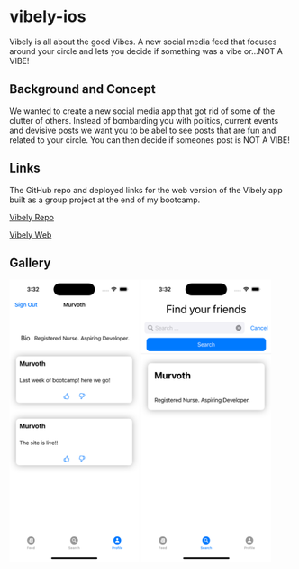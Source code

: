 # vibely-ios

Vibely is all about the good Vibes. A new social media feed that focuses around your circle and lets you decide if something was a vibe or...NOT A VIBE!

## Background and Concept

We wanted to create a new social media app that got rid of some of the clutter of others. Instead of bombarding you with politics, current events and devisive posts we want you to be abel to see posts that are fun and related to your circle. You can then decide if someones post is NOT A VIBE!

## Links

The GitHub repo and deployed links for the web version of the Vibely app built as a group project at the end of my bootcamp.

[Vibely Repo](https://github.com/MattGaarder/vibely)

[Vibely Web](https://endearing-sundae-33b843.netlify.app/#/signup)

## Gallery

<img src="./vibely/screenshots/profile.png" height="500"> <img src="./vibely/screenshots/search.png" height="500">
